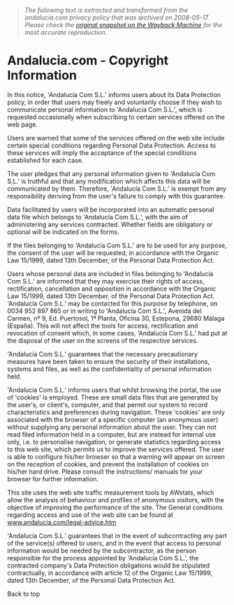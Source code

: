 > *The following text is extracted and transformed from the andalucia.com privacy policy that was archived on 2008-05-17. Please check the [original snapshot on the Wayback Machine](https://web.archive.org/web/20080517072930id_/http%3A//andalucia.com/privacy-policy.htm) for the most accurate reproduction.*

# Andalucia.com - Copyright Information

In this notice, 'Andalucía Com S.L.' informs users about its Data Protection policy, in order that users may freely and voluntarily choose if they wish to communicate personal information to 'Andalucía Com S.L.', which is requested occasionally when subscribing to certain services offered on the web page. 

Users are warned that some of the services offered on the web site include certain special conditions regarding Personal Data Protection. Access to these services will imply the acceptance of the special conditions established for each case. 

The user pledges that any personal information given to 'Andalucía Com S.L.' is truthful and that any modification which affects this data will be communicated by them. Therefore, 'Andalucía Com S.L.' is exempt from any responsibility deriving from the user's failure to comply with this guarantee. 

Data facilitated by users will be incorporated into an automatic personal data file which belongs to 'Andalucía Com S.L.', with the aim of administering any services contracted. Whether fields are obligatory or optional will be indicated on the forms. 

If the files belonging to 'Andalucía Com S.L.' are to be used for any purpose, the consent of the user will be requested, in accordance with the Organic Law 15/1999, dated 13th December, of the Personal Data Protection Act. 

Users whose personal data are included in files belonging to 'Andalucía Com S.L.' are informed that they may exercise their rights of access, rectification, cancellation and opposition in accordance with the Organic Law 15/1999, dated 13th December, of the Personal Data Protection Act. 'Andalucía Com S.L.' may be contacted for this purpose by telephone, on 0034 952 897 865 or in writing to 'Andalucía Com S.L.', Avenida del Carmen, nº 9, Ed. Puertosol, 1ª Planta, Oficina 30, Estepona, 29680 Málaga (España). This will not affect the tools for access, rectification and revocation of consent which, in some cases, 'Andalucía Com S.L.' had put at the disposal of the user on the screens of the respective services. 

'Andalucía Com S.L.' guarantees that the necessary precautionary measures have been taken to ensure the security of their installations, systems and files, as well as the confidentiality of personal information held. 

'Andalucía Com S.L.' informs users that whilst browsing the portal, the use of 'cookies' is employed. These are small data files that are generated by the user's, or client's, computer, and that permit our system to record characteristics and preferences during navigation. These 'cookies' are only associated with the browser of a specific computer (an anonymous user) without supplying any personal information about the user. They can not read filed information held in a computer, but are instead for internal use only, i.e. to personalise navigation, or generate statistics regarding access to this web site, which permits us to improve the services offered. The user is able to configure his/her browser so that a warning will appear on screen on the reception of cookies, and prevent the installation of cookies on his/her hard drive. Please consult the instructions/ manuals for your browser for further information. 

This site uses the web site traffic measurement tools by AWstats, which allow the analysis of behaviour and profiles of anonymous visitors, with the objective of improving the performance of the site. The General conditions regarding access and use of the web site can be found at www.andalucia.com/legal-advice.htm 

'Andalucía Com S.L.' guarantees that in the event of subcontracting any part of the service(s) offered to users, and in the event that access to personal information would be needed by the subcontractor, as the person responsible for the process appointed by 'Andalucía Com S.L.', the contracted company's Data Protection obligations would be stipulated contractually, in accordance with article 12 of the Organic Law 15/1999, dated 13th December, of the Personal Data Protection Act. 

  
Back to top
